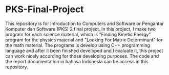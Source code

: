 # PKS-Final-Project
This repository is for Introduction to Computers and Software or Pengantar Komputer dan Software (PKS) 2 final project. In this project, I make two program for each science material, which is "Finding Kinetic Energy" program for the physics material and "Looking For Matrix Determinant" for the math material. The programs is develop using C++ programming language and after it been finished developed and I evaluate it, this project can work nicely according for those developing purposes. The code and the report documentation in bahasa Indonesia can be access in this repository. 
